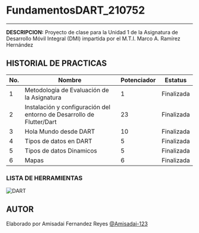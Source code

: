 # FundamentosDART_210752
----

**DESCRIPCION:**
Proyecto de clase para la Unidad 1 de la Asignatura de Desarrollo Móvil Integral (DMI) impartida por el M.T.I. Marco A. Ramírez Hernández

## HISTORIAL DE PRACTICAS

|No.|Nombre |Potenciador |Estatus |
|-- |-- |-- |-- |
|1 |Metodologia de Evaluación de la Asignatura |1 |Finalizada |
|2 |Instalación y configuración del entorno de Desarrollo de Flutter/Dart |23 |Finalizada |
|3 |Hola Mundo desde DART |10 |Finalizada |
|4 |Tipos de datos en DART |5 |Finalizada |
|5 |Tipos de datos Dinamicos |5 |Finalizada |
|6 |Mapas |6 |Finalizada |

### LISTA DE HERRAMIENTAS
![DART](https://img.shields.io/badge/Dart-0175C2?style=for-the-badge&logo=dart&logoColor=white)
## AUTOR
Elaborado por Amisadai Fernandez Reyes [@Amisadai-123](https://github.com/Amisadai-123)